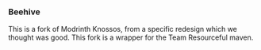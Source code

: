 ### Beehive

This is a fork of Modrinth Knossos, from a specific redesign which we thought was good.
This fork is a wrapper for the Team Resourceful maven.
